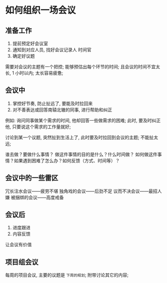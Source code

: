 # 如何组织一场会议

## 准备工作

1. 提前预定好会议室
2. 通知到对应人员, 找好会议记录人 时间官
3. 确定好议题

需要对会议的主题有一个把控;
能够预估出每个环节的时间; 且会议的时间不宜太长, 1 小时以内;
太长容易疲惫;

## 会议中

1. 掌控好节奏, 防止扯远了, 要能及时拉回来
2. 对不善表达或回答南辕北辙的同事, 进行帮助和纠正

例如: 询问同事做某个需求的时间, 他却回答一些做需求的困难;
此时, 要及时纠正他, 只要说这个需求的工作量就好;

讨论到某一个议题, 突然扯到生活上了, 此时要及时拉回到会议的主题;
不能扯太远;

谁去做？要做什么事情？
做这件事情的目的是什么？什么时间做？
如何做这件事情？如果遇到困难了怎么办？如何反馈（方式、时间等）？

## 会议中的一些雷区

冗长注水会议——疲劳不堪
独角戏的会议——后劲不足
议而不决会议——最招人嫌
被捆绑的会议——高度戒备

## 会议后

1. 进度跟进
2. 内容反馈

让会议有价值

## 项目组会议

每周的项目会议, 主要的议题是 `下周的规划`;
附带讨论其它的内容;
